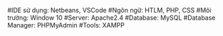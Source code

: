 #IDE sử dụng: Netbeans, VSCode
#Ngôn ngữ: HTLM, PHP, CSS
#Môi trường: Window 10 
#Server: Apache2.4
#Database: MySQL
#Database Manager: PHPMyAdmin
#Tools: XAMPP
